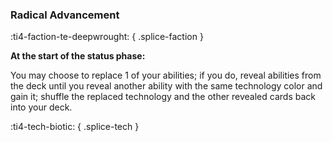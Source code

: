 ### **Radical Advancement**
:ti4-faction-te-deepwrought:
{ .splice-faction }

**At the start of the status phase:**

You may choose to replace 1 of your abilities; if you do, reveal abilities from the deck until you reveal another ability with the same technology color and gain it; shuffle the replaced technology and the other revealed cards back into your deck.

:ti4-tech-biotic:
{ .splice-tech }
